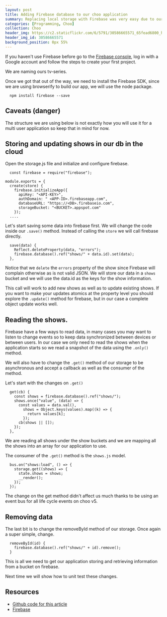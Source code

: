 ```yaml
---
layout: post
title: Adding Firebase database to our choo application
summary: Replacing local storage with Firebase was very easy due to our architecture and the ease of use of Firebase.
categories: [Programming, Choo]
collection: Choo
header_img: https://c2.staticflickr.com/6/5791/30586665571_65fead6800_h.jpg
header_img_id: 30586665571
background_position: 0px 55%
---
```


If you haven't use Firebase before go to the [Firebase console](https://firebase.google.com/), log in with a Google account and follow the steps to create your first project.

We are naming ours tv-series.

Once we got that out of the way, we need to install the Firebase SDK, since we are using browserify to build our app, we will use the node package.

```
  npm install firebase --save
```

## Caveats (danger)

The structure we are using below is not exactly how you will use it for a multi user application so keep that in mind for now.

## Storing and updating shows in our db in the cloud

Open the storage.js file and initialize and configure firebase.

```
  const firebase = require("firebase");

module.exports = {
  create(store) {
    firebase.initializeApp({
      apiKey: "<API-KEY>",
      authDomain: " <APP-ID>.firebaseapp.com",
      databaseURL: "https://<DB>.firebaseio.com",
      storageBucket: "<BUCKET>.appspot.com"
    });
  ....
```

Let's start saving some data into firebase first.
We will change the code inside our `.save()` method. Instead of calling the `store` we will call firebase directly.

```
  save(data) {
    Reflect.deleteProperty(data, "errors");
    firebase.database().ref("shows/" + data.id).set(data);
  },
```

Notice that we `delete` the `errors` property of the show since Firebase will complain otherwise as is not valid JSON.
We will store our data in a `shows` bucket and we will use the data.id as the keys for the show information.

This call will work to add new shows as well as to update existing shows. If you want to make your updates atomics at the property level you should explore the `.update()` method for firebase, but in our case a complete object update works well.

## Reading the shows.

Firebase have a few ways to read data, in many cases you may want to listen to change events so to keep data synchronized between devices or between users.
In our case we only need to read the shows when the application starts so we read a snapshot of the data using the `.only()` method.

We will also have to change the `.get()` method of our storage to be asynchronous and accept a callback as well as the consumer of the method.

Let's start with the changes on `.get()`

```
  get(cb) {
    const shows = firebase.database().ref("shows/");
    shows.once("value", (data) => {
      const values = data.val(),
        shows = Object.keys(values).map((k) => {
          return values[k];
        });
      cb(shows || []);
    });
  },
```

We are reading all shows under the show buckets and we are mapping all the shows into an array for our application to use.

The consumer of the `.get()` method is the `shows.js` model.

```
  bus.on("shows:load", () => {
    storage.get((shows) => {
      state.shows = shows;
      __render();
    });
  });
```

The change on the get method didn't affect us much thanks to be using an event bus for all life cycle events on choo v5.

## Removing data

The last bit is to change the removeById method of our storage.
Once again a super simple, change.

```
  removeById(id) {
    firebase.database().ref("shows/" + id).remove();
  }
```

This is all we need to get our application storing and retrieving information from a bucket on firebase.

Next time we will show how to unit test these changes.

## Resources

* [Github code for this article](https://github.com/hgarcia/tv-series/tree/v0.9)
* [Firebase](https://firebase.google.com/)

